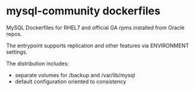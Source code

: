 # mysql-community dockerfiles
MySQL Dockerfiles for RHEL7 and official GA rpms installed from Oracle repos.

The entrypoint supports replication and other features via ENVIRONMENT settings.

The distribution includes: 
  - separate volumes for /backup and /var/lib/mysql
  - default configuration oriented to consistency


